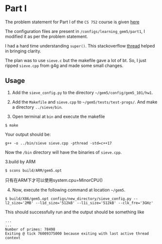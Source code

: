# Part I

The problem statement for Part I of the `CS 752` course is given [here](http://pages.cs.wisc.edu/~david/courses/cs752/Fall2015/wiki/index.php?n=Main.Homework1)

The configuration files are present in `/configs/learning_gem5/part1`, I modified it as per the problem statement.  

I had a hard time understanding `super()`. This stackoverflow [thread](https://stackoverflow.com/questions/576169/understanding-python-super-with-init-methods) helped in bringing clarity.

The plan was to use `sieve.c` but the makefile gave a lot of bt. So, I just ripped `sieve.cpp` from g4g and made some small changes. 

## Usage

1. Add the `sieve_config.py` to the directory `~/gem5/config/gem5_101/hw1`.

2. Add the `Makefile` and `sieve.cpp` to `~/gem5/tests/test-progs/`. And make  a directory `../sieve/bin`. 

3. Open terminal at `bin` and execute the makefile
```shell
$ make
```
Your output should be: 
```shell
g++ -o ../bin/sieve sieve.cpp -pthread -std=c++17
```
Now the `/bin` directory will have the binaries of `sieve.cpp`.

3.build by ARM
```shell
$ scons build/ARM/gem5.opt
```
只有在ARM下才可以使用system.cpu=MinorCPU()

4. Now, execute the following command at location `~/gem5`.
```shell
$ build/X86/gem5.opt configs/new_directory/sieve_config.py --l2_size='2MB' --l1d_size='512kB' --l1i_size='512kB' --clk_fre='3GHz'
```
This should successfully run and the output should be something like
```shell
...
...
Number of primes: 78498
Exiting @ tick 76009375000 because exiting with last active thread context
```




